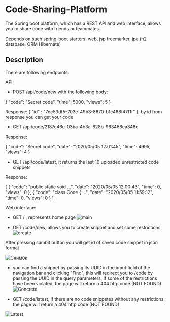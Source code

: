 # Code-Sharing-Platform
The Spring boot platform, which has a REST API and web interface, allows you to share code with friends or teammates.

Depends on such spring-boot starters: web, jsp freemarker, jpa (h2 database, ORM Hibernate)

## Description

There are following endpoints:

API: 
- POST /api/code/new with the following body:

{
    "code": "Secret code",
    "time": 5000,
    "views": 5
}

Response: { "id" : "7dc53df5-703e-49b3-8670-b1c468f47f1f" }, by id from response you can get your code

- GET /api/code/2187c46e-03ba-4b3a-828b-963466ea348c 

Response:

{
    "code": "Secret code",
    "date": "2020/05/05 12:01:45",
    "time": 4995,
    "views": 4
}

- GET /api/code/latest, it returns the last 10 uploaded unrestricted code snippets

Response:

[
    {
        "code": "public static void ...",
        "date": "2020/05/05 12:00:43",
        "time": 0,
        "views": 0
    },
    {
        "code": "class Code { ...",
        "date": "2020/05/05 11:59:12",
        "time": 0,
        "views": 0
    }
]

Web interface: 

- GET / , represents home page
    ![main](https://user-images.githubusercontent.com/71446610/183884992-638ce9e7-d1af-4d6a-bb7f-131f18f128df.PNG)

- GET /code/new, allows you to create snippet and set some restrictions
![create](https://user-images.githubusercontent.com/71446610/183885211-327b2d1a-a080-4fee-b116-3777c1e522ba.PNG)

After pressing sumbit button you will get id of saved code snippet in json format

![Снимок](https://user-images.githubusercontent.com/71446610/183885434-d352d99b-9fe8-40ef-96c8-4eb6bc7a65c2.PNG)

-  you can find a snippet by passing its UUID in the input field of the navigation bar and clicking "Find", this will redirect you to /code by passing the UUID in the query parameters, if some of the restrictions have been violated, the page will return a 404 http code (NOT FOUND)
![Concrete](https://user-images.githubusercontent.com/71446610/183885781-dd633177-3559-4986-9a6d-0558ac459076.PNG)

- GET /code/latest, if there are no code snippetes without any restrictions, the page will return a 404 http code (NOT FOUND)

![Latest](https://user-images.githubusercontent.com/71446610/183886235-5a51df94-1d65-404d-a612-49762bceebee.PNG)




